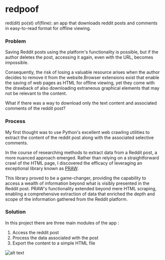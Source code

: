 # redpoof
red(dit) po(st) of(fline): an app that downloads reddit posts and comments in easy-to-read format for offline viewing.

### Problem
Saving Reddit posts using the platform's functionality is possible, but if the author deletes the post, accessing it again, even with the URL, becomes impossible. 

Consequently, the risk of losing a valuable resource arises when the author decides to remove it from the website.Browser extensions exist that enable the saving of web pages as HTML for offline viewing, yet they come with the drawback of also downloading extraneous graphical elements that may not be relevant to the content.

What if there was a way to download only the text content and associated comments of the reddit post?

### Process
My first thought was to use Python's excellent web crawling utilities to extract the content of the reddit post along with the associated selective comments. 

In the course of researching methods to extract data from a Reddit post, a more nuanced approach emerged. Rather than relying on a straightforward crawl of the HTML page, I discovered the efficacy of leveraging an exceptional library known as [PRAW](https://praw.readthedocs.io/en/stable/index.html). 

This library proved to be a game-changer, providing the capability to access a wealth of information beyond what is visibly presented in the Reddit post. PRAW's functionality extended beyond mere HTML scraping, enabling a comprehensive extraction of data that enriched the depth and scope of the information gathered from the Reddit platform.‍

### Solution
In this project there are three main modules of the app :

1. Access the reddit post
3. Process the data associated with the post
4. Export the content to a simple HTML file

![alt text](https://assets-global.website-files.com/63402a8bbd098358bb9773a4/6515e92be62346dabb60ab02_gui-redpoof.jpg)
   
